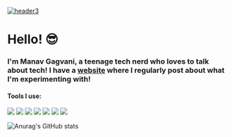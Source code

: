 [![header3](https://user-images.githubusercontent.com/37602685/139709903-aade7809-cb13-4fad-a2e3-c09fd029a2c2.png)](http://manav.gagvani.com/)
# Hello! 😎
### I'm Manav Gagvani, a teenage tech nerd who loves to talk about tech! I have a [website](http://manav.gagvani.com) where I regularly post about what I'm experimenting with!

#### Tools I use: 
![](https://img.shields.io/badge/OS-Windows-informational?style=flat&logo=windows&logoColor=white&color=B4EEB4)
![](https://img.shields.io/badge/Editor-VSCode-informational?style=flat&logo=visualstudio&logoColor=white&color=B4EEB4)
![](https://img.shields.io/badge/Code-Python-informational?style=flat&logo=python&logoColor=white&color=B4EEB4)
![](https://img.shields.io/badge/Code-Java-informational?style=flat&logo=java&logoColor=white&color=B4EEB4)
![](https://img.shields.io/badge/Code-C/C++-informational?style=flat&logo=c&logoColor=white&color=B4EEB4)
![](https://img.shields.io/badge/Code-HTML/CSS-informational?style=flat&logo=css&logoColor=white&color=B4EEB4)
![](https://img.shields.io/badge/Shell-WSL-informational?style=flat&logo=gnu-bash&logoColor=white&color=B4EEB4)


![Anurag's GitHub stats](https://github-readme-stats.vercel.app/api?username=mgagvani&show_icons=true&theme=merko)





